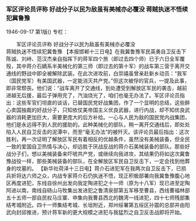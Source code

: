### 军区评论员评称  好战分子以民为敌虽有美械亦必覆没  蒋贼执迷不悟续犯冀鲁豫

1946-09-17
第1版()
专栏：

　　军区评论员评称
    好战分子以民为敌虽有美械亦必覆没       
    蒋贼执迷不悟续犯冀鲁豫
    【本报邯郸十三日电】在我冀鲁豫军民英勇自卫反击下陈诚、刘峙、范汉杰亲自指挥下的蒋军四个旅（即过去四个师）已于六日全军覆殁，其中蒋介石嫡系半美械化的第三师（即过去的第十军）的战车第三营于离开交通线的野战中即全被解除武装。在此次进攻前，白崇禧虽曾亲赴新乡动员：“我军（国民党军）有美国武器，一定能消灭共产党。”但这次被俘的官兵，一提及此事，即非常颓丧。他们说：“战车离开了交通线，到处遭受到解放区军民的袭击，越前进越无后援，最后子弹用完了，汽油烧光了，咱们也毫无办法了。军区评论员指出：这些军官们坦直的谈话，已替国民党好战集团，作了一个显明的总结，这些醉心卖国独裁的好战分子，只知依仗美帝国主义优良武器，进行内战，却不知优良武器的消耗更加巨大，需要更庞大的后方补给。一心与人民为敌的国民党内战集团，他们是永远得不到人民的援助的。此种美械化的部队，稍一离开交通线后，即处处陷入人民自卫反击的泥潭中，而至“毫无办法”的被歼灭。该评论员最后指出：这次胜利，再一次证明了解放区军民有着相反的优越条件，虽然没有美械装备，但全民一致的爱国自卫热情与决心，却远胜于厌战反战的蒋介石美械装备的部队。那些好战分子们，想以美械装备来吓唬共产党，或继续向我进攻，其结果仍将如这次冀鲁豫战役一样，那些美械装备的部队，在全解放区军民自卫反击下，一定会找到他葬身的坟墓的。
    【新华社荷泽十三日电】蒋介石进犯军在我两次自卫反击下，已损兵折将达六师之众，内战专家蒋介石仍执迷不悟，现正积极部署向我冀鲁豫腹心地区再度进犯，东线自徐州出发向我定陶进犯之十一师（原为十八军）现已进至定陶阿进以南，南线自砀山马牧集出发进犯之鲁清泉部第五军移至曹县，西线曹福林部五十五师一部自民权马庄寨、申集向我曹县西北的魏湾一线进犯，四十七师残部集结考城附近。四十一师集结考城、长垣附近，郑州绥署第五绥区孙震的总部并由阳武向封邱推进，预计蒋军新的更大规模之进犯与我猛烈之自卫反击战即将开始。
